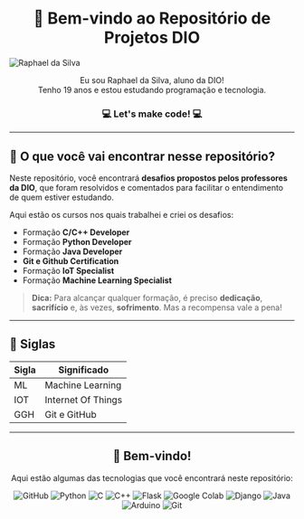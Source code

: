 <h1 align="center">👋 Bem-vindo ao Repositório de Projetos DIO</h1>

![Raphael da Silva](https://www.instagram.com/p/C2fqlB9xfBt/?img_index=1)


<p align="center">
  Eu sou Raphael da Silva, aluno da DIO! <br>
  Tenho 19 anos e estou estudando programação e tecnologia.
</p>

<h3 align="center">💻 Let's make code! 💻</h3>

---

## 🧐 O que você vai encontrar nesse repositório?

Neste repositório, você encontrará **desafios propostos pelos professores da DIO**, que foram resolvidos e comentados para facilitar o entendimento de quem estiver estudando.

Aqui estão os cursos nos quais trabalhei e criei os desafios:

- Formação **C/C++ Developer**
- Formação **Python Developer**
- Formação **Java Developer**
- **Git e Github Certification**
- Formação **IoT Specialist**
- Formação **Machine Learning Specialist**

> **Dica:** Para alcançar qualquer formação, é preciso **dedicação**, **sacrifício** e, às vezes, **sofrimento**. Mas a recompensa vale a pena!

---

## 📝 Siglas

| Sigla | Significado |
| ----- | ----------- |
|   ML  | Machine Learning |
|  IOT  | Internet Of Things |
|  GGH  | Git e GitHub |

---

<h2 align="center">🚀 Bem-vindo!</h2>

<p align="center">
  Aqui estão algumas das tecnologias que você encontrará neste repositório:
</p>

<p align="center">
  <img src="https://img.shields.io/badge/GitHub-100000?style=for-the-badge&logo=github&logoColor=white" alt="GitHub">
  <img src="https://img.shields.io/badge/Python-14354C?style=for-the-badge&logo=python&logoColor=white" alt="Python">
  <img src="https://img.shields.io/badge/C-00599C?style=for-the-badge&logo=c&logoColor=white" alt="C">
  <img src="https://img.shields.io/badge/C%2B%2B-00599C?style=for-the-badge&logo=c%2B%2B&logoColor=white" alt="C++">
  <img src="https://img.shields.io/badge/Flask-000000?style=for-the-badge&logo=flask&logoColor=white" alt="Flask">
  <img src="https://img.shields.io/badge/Colab-F9AB00?style=for-the-badge&logo=googlecolab&color=525252" alt="Google Colab">
  <img src="https://img.shields.io/badge/Django-092E20?style=for-the-badge&logo=django&logoColor=white" alt="Django">
  <img src="https://img.shields.io/badge/Java-ED8B00?style=for-the-badge&logo=openjdk&logoColor=white" alt="Java">
  <img src="https://img.shields.io/badge/Arduino-00979D?style=for-the-badge&logo=Arduino&logoColor=white" alt="Arduino">
  <img src="https://img.shields.io/badge/GIT-E44C30?style=for-the-badge&logo=git&logoColor=white" alt="Git">
</p>
